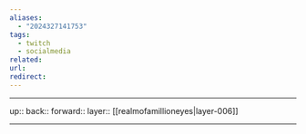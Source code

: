 ```yaml
---
aliases:
  - "2024327141753"
tags:
  - twitch
  - socialmedia
related: 
url: 
redirect:
---
```




***

up:: 
back:: 
forward:: 
layer:: [[realmofamillioneyes|layer-006]]

***
